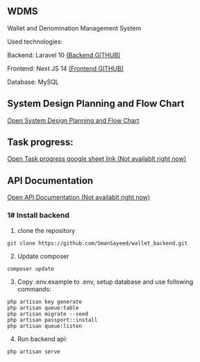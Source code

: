 
## WDMS 
Wallet and Denomination Management System

Used technologies:

Backend: Laravel 10 
[(Backend GITHUB)](https://github.com/SmanSayeed/wallet_backend)


Frontend: Next JS 14
[(Frontend GITHUB)](https://github.com/SmanSayeed/wallet-frontend)

Database: MySQL


## System Design Planning and Flow Chart

[Open  System Design Planning and Flow Chart](https://alert-sidewalk-474.notion.site/317c4b194a754e1caa2b1e9c4e3d549c?v=44e88655acb1457d945f8bcabb731ee2&pvs=4)

## Task progress:

[Open Task progress google sheet link (Not availablt right now)](https://docs.google.com/spreadsheets/d/1BTnx7c_VrUTk_ZFVzF7VGoxXEa7UwFhHq0XzuN9QNZw/edit?usp=sharing)

## API Documentation
[Open API Documentation (Not availablt right now)]()


### 1# Install backend
1. clone the repository
``` 
git clone https://github.com/SmanSayeed/wallet_backend.git
```
2. Update composer
```
composer update
```
3. Copy .env.example to .env, setup database and use following commands:
```
php artisan key generate
php artisan queue:table
php artisan migrate --seed
php artisan passport::install
php artisan queue:listen 
```
4. Run backend api:
```
php artisan serve
```
